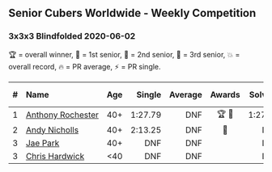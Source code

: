 ## Senior Cubers Worldwide - Weekly Competition
### 3x3x3 Blindfolded 2020-06-02

🏆 = overall winner, 🥇 = 1st senior, 🥈 = 2nd senior, 🥉 = 3rd senior, 💥 = overall record, 🔥 = PR average, ⚡ = PR single.

| # | Name | Age | Single | Average | Awards | Solve 1 | Solve 2 | Solve 3 | Video |
| :--: | :-- | :--: | --: | --: | :--: | --: | --: | --: | :-- |
| 1 | [<span style="white-space: nowrap">Anthony Rochester</span>](../../persons/anthony_rochester/333bf.md) | 40+ | 1:27.79 | DNF | <span style="white-space: nowrap">🏆 🥇</span> | 1:27.79 | DNF | DNF | [Link](https://www.facebook.com/events/323619661956372/permalink/325541918430813/) |
| 2 | [<span style="white-space: nowrap">Andy Nicholls</span>](../../persons/andy_nicholls/333bf.md) | 40+ | 2:13.25 | DNF | 🥈 | DNF | DNF | 2:13.25 | [Link](https://www.facebook.com/events/323619661956372/permalink/324359211882417/) |
| 3 | [<span style="white-space: nowrap">Jae Park</span>](../../persons/jae_park/333bf.md) | 40+ | DNF | DNF |  | DNF | DNF | DNF | [Link](https://www.facebook.com/events/323619661956372/permalink/325811025070569/) |
| 3 | [<span style="white-space: nowrap">Chris Hardwick</span>](../../persons/chris_hardwick/333bf.md) | <40 | DNF | DNF |  | DNF | DNF | DNF | [Link](https://www.facebook.com/events/323619661956372/permalink/325497585101913/) |

<!-- Global site tag (gtag.js) - Google Analytics -->
<script async src="https://www.googletagmanager.com/gtag/js?id=UA-86348435-3"></script>
<script>window.dataLayer = window.dataLayer || []; function gtag() {dataLayer.push(arguments);} gtag('js', new Date()); gtag('config', 'UA-86348435-3');</script>
